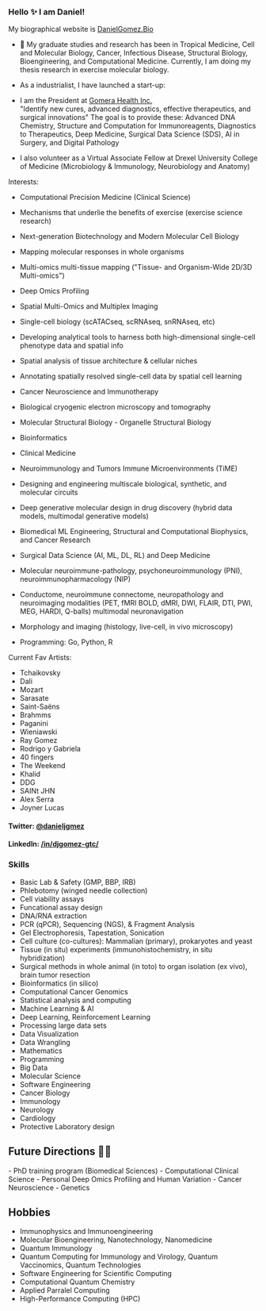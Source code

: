 ### Hello ✨ I am Daniel!

My biographical website is <a href="www.danielgomez.bio">DanielGomez.Bio</a>

- 🔭 My graduate studies and research has been in Tropical Medicine, Cell and Molecular Biology, Cancer, Infectious Disease, Structural Biology, Bioengineering, and Computational Medicine. Currently, I am doing my thesis research in exercise molecular biology.

- As a industrialist, I have launched a start-up:
  
- I am the President at <a href=https://gomerahealth.com>Gomera Health Inc.</a><br>
"Identify new cures, advanced diagnostics, effective therapeutics, and surgical innovations"
The goal is to provide these: Advanced DNA Chemistry, Structure and Computation for Immunoreagents, Diagnostics to Therapeutics, Deep Medicine, Surgical Data Science (SDS), AI in Surgery, and Digital Pathology

- I also volunteer as a Virtual Associate Fellow at Drexel University College of Medicine (Microbiology & Immunology, Neurobiology and Anatomy)

Interests:
- Computational Precision Medicine (Clinical Science)

- Mechanisms that underlie the benefits of exercise (exercise science research)
- Next-generation Biotechnology and Modern Molecular Cell Biology
- Mapping molecular responses in whole organisms
- Multi-omics multi-tissue mapping ("Tissue- and Organism-Wide 2D/3D Multi-omics")
- Deep Omics Profiling

- Spatial Multi-Omics and Multiplex Imaging
- Single-cell biology (scATACseq, scRNAseq, snRNAseq, etc)
- Developing analytical tools to harness both high-dimensional single-cell phenotype data and spatial info
- Spatial analysis of tissue architecture & cellular niches
- Annotating spatially resolved single-cell data by spatial cell learning
  
- Cancer Neuroscience and Immunotherapy
- Biological cryogenic electron microscopy and tomography 
- Molecular Structural Biology - Organelle Structural Biology
- Bioinformatics
- Clinical Medicine
- Neuroimmunology and Tumors Immune Microenvironments (TiME)
- Designing and engineering multiscale biological, synthetic, and molecular circuits
- Deep generative molecular design in drug discovery (hybrid data models, multimodal generative models)

- Biomedical ML Engineering, Structural and Computational Biophysics, and Cancer Research
- Surgical Data Science (AI, ML, DL, RL) and Deep Medicine
- Molecular neuroimmune-pathology, psychoneuroimmunology (PNI), neuroimmunopharmacology (NIP)
- Conductome, neuroimmune connectome, neuropathology and neuroimaging modalities (PET, fMRI BOLD, dMRI, DWI, FLAIR, DTI, PWI, MEG, HARDI, Q-balls) multimodal neuronavigation 
- Morphology and imaging (histology, live-cell, in vivo microscopy)

- Programming: Go, Python, R


Current Fav Artists:
- Tchaikovsky
- Dali
- Mozart
- Sarasate
- Saint-Saëns
- Brahmms
- Paganini
- Wieniawski
- Ray Gomez
- Rodrigo y Gabriela
- 40 fingers
- The Weekend
- Khalid
- DDG
- SAINt JHN
- Alex Serra
- Joyner Lucas


#### Twitter: [@danieljgmez](https://twitter.com/danieljgmez) 
#### LinkedIn: [/in/djgomez-gtc/](https://www.linkedin.com/in/djgomez-gtc) 

### Skills

- Basic Lab & Safety (GMP, BBP, IRB)	
- Phlebotomy (winged needle collection)
- Cell viability assays
- Funcational assay design
- DNA/RNA extraction
- PCR (qPCR), Sequencing (NGS), & Fragment Analysis
- Gel Electrophoresis, Tapestation, Sonication
- Cell culture (co-cultures): Mammalian (primary), prokaryotes and yeast 
- Tissue (in situ) experiments (immunohistochemistry, in situ hybridization)
- Surgical methods in whole animal (in toto) to organ isolation (ex vivo), brain tumor resection
- Bioinformatics (in silico)
- Computational Cancer Genomics 
- Statistical analysis and computing
- Machine Learning & AI
- Deep Learning, Reinforcement Learning
- Processing large data sets
- Data Visualization
- Data Wrangling
- Mathematics
- Programming
- Big Data
- Molecular Science
- Software Engineering
- Cancer Biology
- Immunology
- Neurology
- Cardiology
- Protective Laboratory design

	
<h2>Future Directions &#x1F468;&#x200D;&#x1F4BB;</h2>
- PhD training program (Biomedical Sciences)
- Computational Clinical Science
- Personal Deep Omics Profiling and Human Variation
- Cancer Neuroscience
- Genetics

## Hobbies
- Immunophysics and Immunoengineering
- Molecular Bioengineering, Nanotechnology, Nanomedicine
- Quantum Immunology
- Quantum Computing for Immunology and Virology, Quantum Vaccinomics, Quantum Technologies
- Software Engineering for Scientific Computing
- Computational Quantum Chemistry
- Applied Parralel Computing
- High-Performance Computing (HPC)

	
</html>


